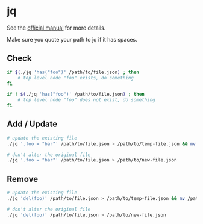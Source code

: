 # jq

See the [official manual](https://stedolan.github.io/jq/manual/) for more details.

Make sure you quote your path to jq if it has spaces.

## Check

```sh
if $(./jq 'has("foo")' /path/to/file.json) ; then
    # top level node "foo" exists, do something
fi

if ! $(./jq 'has("foo")' /path/to/file.json) ; then
    # top level node "foo" does not exist, do something
fi
```

## Add / Update

```sh
# update the existing file
./jq '.foo = "bar"' /path/to/file.json > /path/to/temp-file.json && mv /path/to/temp-file.json /path/to/file.json

# don't alter the original file
./jq '.foo = "bar"' /path/to/file.json > /path/to/new-file.json
```

## Remove

```sh
# update the existing file
./jq 'del(foo)' /path/to/file.json > /path/to/temp-file.json && mv /path/to/temp-file.json /path/to/file.json

# don't alter the original file
./jq 'del(foo)' /path/to/file.json > /path/to/new-file.json
```
